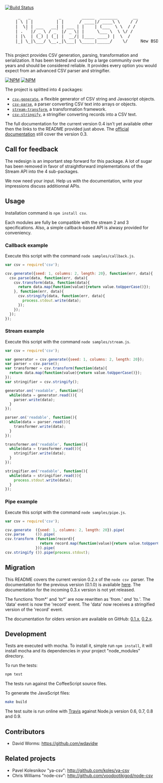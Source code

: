 [![Build Status](https://secure.travis-ci.org/wdavidw/node-csv.png)](http://travis-ci.org/wdavidw/node-csv)

<pre>
     _   _           _        _____  _______      __
    | \ | |         | |      / ____|/ ____\ \    / /
    |  \| | ___   __| | ___ | |    | (___  \ \  / /
    | . ` |/ _ \ / _` |/ _ \| |     \___ \  \ \/ /  
    | |\  | (_) | (_| |  __/| |____ ____) |  \  /
    |_| \_|\___/ \__,_|\___| \_____|_____/    \/     New BSD License

</pre>

This project provides CSV generation, parsing, transformation and serialization.
It has been tested and used by a large community over the years and should be
considered reliable. It provides every option you would expect from an advanced
CSV parser and stringifier.

[![NPM](https://nodei.co/npm/csv.png?stars&downloads)](https://nodei.co/npm/csv/) [![NPM](https://nodei.co/npm-dl/csv.png)](https://nodei.co/npm/csv/)

The project is splitted into 4 packages:

*   [`csv-generate`](https://github.com/wdavidw/node-csv-generate), a flexible generator of CSV string and Javascript objects.
*   [`csv-parse`](https://github.com/wdavidw/node-csv-parse), a parser converting CSV text into arrays or objects.
*   [`stream-transform`](https://github.com/wdavidw/node-stream-transform), a transformation framework.
*   [`csv-stringify`](https://github.com/wdavidw/node-csv-stringify), a stringifier converting records into a CSV text.

The full documentation for the current version 0.4 isn't yet available other
then the links to the README provided just above. The
[official documentation][website] still cover the version 0.3.

## Call for feedback

The redesign is an important step forward for this package. A lot of sugar has
been removed in favor of straightforward implementations of the Stream API into
the 4 sub-packages.

We now need your input. Help us with the documentation, write your impressions
discuss additionnal APIs.

## Usage

Installation command is `npm install csv`.

Each modules are fully be compatible with the stream 2 and 3 specifications.
Also, a simple callback-based API is alwasy provided for conveniency.

### Callback example

Execute this script with the command `node samples/callback.js`.

```javascript
var csv = require('csv');

csv.generate({seed: 1, columns: 2, length: 20}, function(err, data){
  csv.parse(data, function(err, data){
    csv.transform(data, function(data){
      return data.map(function(value){return value.toUpperCase()});
    }, function(err, data){
      csv.stringify(data, function(err, data){
        process.stdout.write(data);
      });
    });
  });
});
```

### Stream example

Execute this script with the command `node samples/stream.js`.

```javascript
var csv = require('csv');

var generator = csv.generate({seed: 1, columns: 2, length: 20});
var parser = csv.parse();
var transformer = csv.transform(function(data){
  return data.map(function(value){return value.toUpperCase()});
});
var stringifier = csv.stringify();

generator.on('readable', function(){
  while(data = generator.read()){
    parser.write(data);
  }
});

parser.on('readable', function(){
  while(data = parser.read()){
    transformer.write(data);
  }
});

transformer.on('readable', function(){
  while(data = transformer.read()){
    stringifier.write(data);
  }
});

stringifier.on('readable', function(){
  while(data = stringifier.read()){
    process.stdout.write(data);
  }
});
```

### Pipe example

Execute this script with the command `node samples/pipe.js`.

```javascript
var csv = require('csv');

csv.generate  ({seed: 1, columns: 2, length: 20}).pipe(
csv.parse     ()).pipe(
csv.transform (function(record){
                return record.map(function(value){return value.toUpperCase()});
              })).pipe(
csv.stringify ()).pipe(process.stdout);
```

Migration
---------

This README covers the current version 0.2.x of the `node
csv `parser. The documentation for the previous version (0.1.0) is
available [here](https://github.com/wdavidw/node-csv/tree/v0.1). The
documentation for the incoming 0.3.x version is not yet released.

The functions 'from*' and 'to*' are now rewritten as 'from.*' and 'to.*'. The 'data'
event is now the 'record' event. The 'data' now receives a stringified version
of the 'record' event.

The documentation for olders version are available on GitHub:
[0.1.x](https://github.com/wdavidw/node-csv/tree/v0.1),
[0.2.x](https://github.com/wdavidw/node-csv/tree/v0.2).

Development
-----------

Tests are executed with mocha. To install it, simple run `npm install`, it will
install mocha and its dependencies in your project "node_modules" directory.

To run the tests:
```bash
npm test
```

The tests run against the CoffeeScript source files.

To generate the JavaScript files:
```bash
make build
```

The test suite is run online with [Travis][travis] against Node.js version 0.6, 0.7, 0.8 and 0.9.

Contributors
------------

*   David Worms: <https://github.com/wdavidw>

Related projects
----------------

*   Pavel Kolesnikov "ya-csv": <http://github.com/koles/ya-csv>
*   Chris Williams "node-csv": <http://github.com/voodootikigod/node-csv>

[travis]: https://travis-ci.org/#!/wdavidw/node-csv
[website]: http://www.adaltas.com/projects/node-csv/
